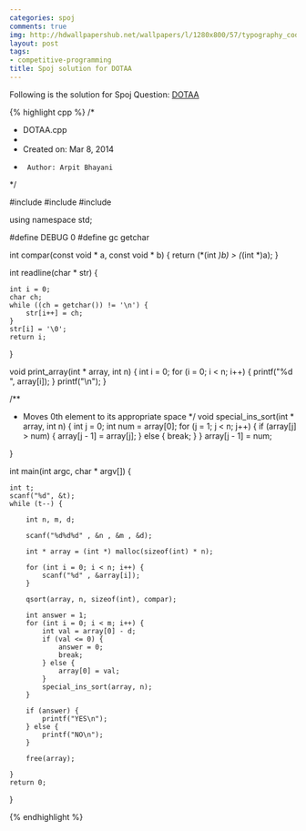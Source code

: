 ```yaml
---
categories: spoj
comments: true
img: http://hdwallpapershub.net/wallpapers/l/1280x800/57/typography_code_javascript_black_background_programmer_syntax_1280x800_56614.jpg
layout: post
tags:
- competitive-programming
title: Spoj solution for DOTAA
---
```


Following is the solution for Spoj Question: [DOTAA](http://www.spoj.com/problems/DOTAA/)

{% highlight cpp %}
/*
 * DOTAA.cpp
 *
 *  Created on: Mar 8, 2014
 *      Author: Arpit Bhayani
 */

#include <cstdio>
#include <cstdlib>
#include <iostream>

using namespace std;

#define DEBUG 0
#define gc getchar

int compar(const void * a, const void * b) {
	return (*(int *)b) > (*(int *)a);
}

int readline(char * str) {

	int i = 0;
	char ch;
	while ((ch = getchar()) != '\n') {
		str[i++] = ch;
	}
	str[i] = '\0';
	return i;
}

void print_array(int * array, int n) {
	int i = 0;
	for (i = 0; i < n; i++) {
		printf("%d ", array[i]);
	}
	printf("\n");
}

/**
 * Moves 0th element to its appropriate space
 */
void special_ins_sort(int * array, int n) {
	int j = 0;
	int num = array[0];
	for (j = 1; j < n; j++) {
		if (array[j] > num) {
			array[j - 1] = array[j];
		} else {
			break;
		}
	}
	array[j - 1] = num;

}


int main(int argc, char * argv[]) {

	int t;
	scanf("%d", &t);
	while (t--) {

		int n, m, d;

		scanf("%d%d%d" , &n , &m , &d);

		int * array = (int *) malloc(sizeof(int) * n);

		for (int i = 0; i < n; i++) {
			scanf("%d" , &array[i]);
		}

		qsort(array, n, sizeof(int), compar);

		int answer = 1;
		for (int i = 0; i < m; i++) {
			int val = array[0] - d;
			if (val <= 0) {
				answer = 0;
				break;
			} else {
				array[0] = val;
			}
			special_ins_sort(array, n);
		}

		if (answer) {
			printf("YES\n");
		} else {
			printf("NO\n");
		}

		free(array);

	}
	return 0;
}

{% endhighlight %}